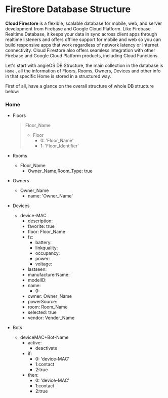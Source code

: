 # FireStore Database Structure



**Cloud Firestore** is a flexible, scalable database for mobile, web, and server development from Firebase and Google Cloud Platform. Like Firebase Realtime Database, it keeps your data in sync across client apps through realtime listeners and offers offline support for mobile and web so you can build responsive apps that work regardless of network latency or Internet connectivity. Cloud Firestore also offers seamless integration with other Firebase and Google Cloud Platform products, including Cloud Functions.

Let's start with angieOS DB Structure, the main collection in the database is `Home` , all the information of Floors, Rooms, Owners, Devices and other info in that specific Home is stored in a structured way.

First of all, have a glance on the overall structure of whole DB structure below:

### **Home**

* Floors

  > Floor\_Name
  >
  >
  >
  > * Floor
  >   * 0: 'Floor\_Name'
  >   * 1: 'Floor\_Identifier'

* Rooms
  * Floor\_Name
    * Owner\_Name,Room\_Type: true
* Owners
  * Owner\_Name
    * name: 'Owner\_Name'
* Devices
  * device-MAC
    * description:
    * favorite: true
    * floor: Floor\_Name
    * fz:
      * battery:
      * linkquality:
      * occupancy:
      * power:
      * voltage:
    * lastseen:
    * manufacturerName:
    * modelID:
    * name:
      * 0:
    * owner: Owner\_Name
    * powerSource:
    * room: Room\_Name
    * selected: true
    * vendor: Vender\_Name
* Bots
  * deviceMAC+Bot-Name
    * active:
      * deactivate
    * if:
      * 0: 'device-MAC'
      * 1:contact
      * 2:true
    * then:
      * 0: 'device-MAC'
      * 1:contact
      * 2:true


